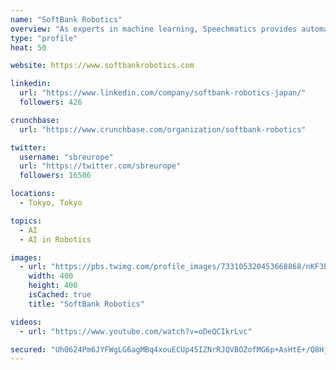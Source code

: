 ```yaml
---
name: "SoftBank Robotics"
overview: "As experts in machine learning, Speechmatics provides automatic #speechrecognition (ASR), available in private or public clouds and securely on-premises."
type: "profile"
heat: 50

website: https://www.softbankrobotics.com

linkedin:
  url: "https://www.linkedin.com/company/softbank-robotics-japan/"
  followers: 426

crunchbase:
  url: "https://www.crunchbase.com/organization/softbank-robotics"

twitter:
  username: "sbreurope"
  url: "https://twitter.com/sbreurope"
  followers: 16506

locations:
  - Tokyo, Tokyo

topics:
  - AI
  - AI in Robotics

images:
  - url: "https://pbs.twimg.com/profile_images/733105320453668868/nKF3Esx-_400x400.jpg"
    width: 400
    height: 400
    isCached: true
    title: "SoftBank Robotics"

videos:
  - url: "https://www.youtube.com/watch?v=oDeQCIkrLvc"

secured: "Uh0624Pm6JYFWgLG6agMBq4xouECUp45IZNrRJQVBOZofMG6p+AsHtE+/Q8HjFfBqDw1ZAaXoHwZICvyMXpXVBL3Q1XqrKLQuovwOn+caixorQNYIbwW7fJIKLo5dB/79sQSoiGk3APdblnojW2UjADb7M9wyMf6EoPIeIkFO19AJTpF4/GgC3ynCM1/QFHbXQp1l5g3NgZHjjZq6n2R5SFKmPCwgwijGT1KVkRwr+53IQQBZP62mo3n4RWnSeICK4AolIRfF2yxotMVlI5WQ40d3yJhesNQgux1IYnZYQEpH+2fxR+4G283M2gBEJ74CdLVUGEenJr5ZO0hinrj1bREpbrKLCuhQ/gXAOAihVFzUNuxCZmM1ISrQPwZKBSwvVRfkAUpW1SVtThdB9/VKzQ2A6ifJKjwi0gx9FwjGwg=;/v8D/pn8nKc0FYXzGUIvAg=="
---
```


